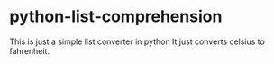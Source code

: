 # python-list-comprehension
This is just a simple list converter in python
It just converts celsius to fahrenheit. 
